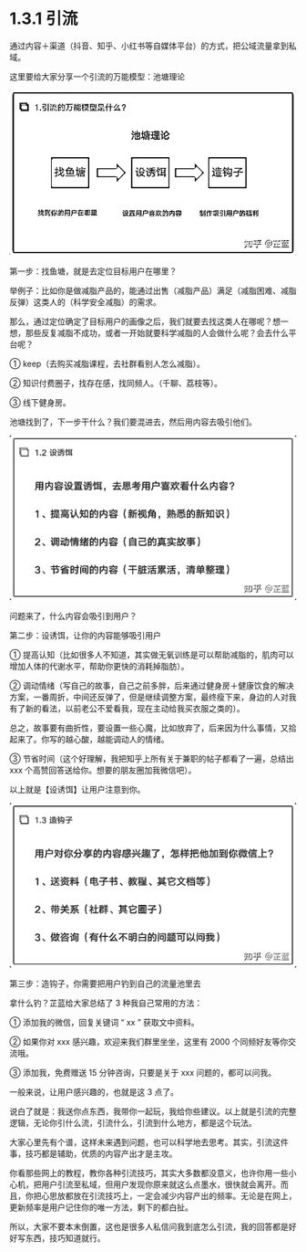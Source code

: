 # 1.3.1 引流

通过内容＋渠道（抖音、知乎、小红书等自媒体平台）的方式，把公域流量拿到私域。

这里要给大家分享一个引流的万能模型：池塘理论

![](img/f4948ca75344634936f2e9da5c079932.png)

第一步：找鱼塘，就是去定位目标用户在哪里？

举例子：比如你是做减脂产品的，能通过出售（减脂产品）满足（减脂困难、减脂反弹）这类人的（科学安全减脂）的需求。

那么，通过定位确定了目标用户的画像之后，我们就要去找这类人在哪呢？想一想，那些反复减脂不成功，或者一开始就要科学减脂的人会做什么呢？会去什么平台呢？

① keep（去购买减脂课程，去社群看别人怎么减脂）。

② 知识付费圈子，找存在感，找同频人。（千聊、荔枝等）。

③ 线下健身房。

池塘找到了，下一步干什么？我们要混进去，然后用内容去吸引他们。

![](img/8ceb5e5cd5638390d5276abf8131f7e8.png)

问题来了，什么内容会吸引到用户？

第二步：设诱饵，让你的内容能够吸引用户

① 提高认知（比如很多人不知道，其实做无氧训练是可以帮助减脂的，肌肉可以增加人体的代谢水平，帮助你更快的消耗掉脂肪）。

② 调动情绪（写自己的故事，自己之前多胖，后来通过健身房＋健康饮食的解决方案，一番周折，中间还反弹了，但是继续调整方案，最终瘦下来，身边的人对我有了新的看法，以前老公不爱看我，现在主动给我买衣服之类的）。

总之，故事要有曲折性，要设置一些心魔，比如放弃了，后来因为什么事情，又拾起来了。你写的越心酸，越能调动人的情绪。

③ 节省时间（这个好理解，我把知乎上所有关于兼职的帖子都看了一遍，总结出 xxx 个高赞回答送给你。想要的朋友圈加我微信吧）。

以上就是【设诱饵】让用户注意到你。

![](img/f94ab910ddb504f930b79c770fd338fb.png)

第三步：造钩子，你需要把用户钓到自己的流量池里去

拿什么钓？芷蓝给大家总结了 3 种我自己常用的方法：

① 添加我的微信，回复关键词 “ xx ” 获取文中资料。

② 如果你对 xxx 感兴趣，欢迎来我们群里坐坐，这里有 2000 个同频好友等你交流哦。

③ 添加我，免费赠送 15 分钟咨询，只要是关于 xxx 问题的，都可以问我。

一般来说，让用户感兴趣的，也就是这 3 点了。

说白了就是：我送你点东西，我带你一起玩，我给你些建议。以上就是引流的完整逻辑，无论你引什么流，引流什么，引流到什么地方，都是这个玩法。

大家心里先有个谱，这样未来遇到问题，也可以科学地去思考。其实，引流这件事，技巧都是辅助，优质的内容产出才是主攻。

你看那些网上的教程，教你各种引流技巧，其实大多数都没意义，也许你用一些小心机，把用户引流至私域，但用户发现你原来就这么点墨水，很快就会离开。而且，你把心思放都放在引流技巧上，一定会减少内容产出的频率。无论是在网上，更新频率是用户记住你的唯一方法，剩下的都白扯。

所以，大家不要本末倒置，这也是很多人私信问我到底怎么引流，我的回答都是好好写东西，技巧知道就行。